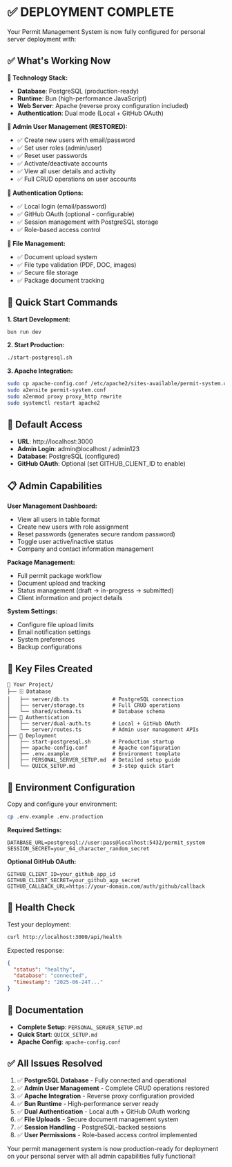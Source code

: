 # ✅ DEPLOYMENT COMPLETE

Your Permit Management System is now fully configured for personal server deployment with:

## ✅ What's Working Now

**🔧 Technology Stack:**
- **Database**: PostgreSQL (production-ready)
- **Runtime**: Bun (high-performance JavaScript)  
- **Web Server**: Apache (reverse proxy configuration included)
- **Authentication**: Dual mode (Local + GitHub OAuth)

**👤 Admin User Management (RESTORED):**
- ✅ Create new users with email/password
- ✅ Set user roles (admin/user)
- ✅ Reset user passwords
- ✅ Activate/deactivate accounts
- ✅ View all user details and activity
- ✅ Full CRUD operations on user accounts

**🔐 Authentication Options:**
- ✅ Local login (email/password)
- ✅ GitHub OAuth (optional - configurable)
- ✅ Session management with PostgreSQL storage
- ✅ Role-based access control

**📁 File Management:**
- ✅ Document upload system
- ✅ File type validation (PDF, DOC, images)
- ✅ Secure file storage
- ✅ Package document tracking

## 🚀 Quick Start Commands

**1. Start Development:**
```bash
bun run dev
```

**2. Start Production:**
```bash
./start-postgresql.sh
```

**3. Apache Integration:**
```bash
sudo cp apache-config.conf /etc/apache2/sites-available/permit-system.conf
sudo a2ensite permit-system.conf
sudo a2enmod proxy proxy_http rewrite
sudo systemctl restart apache2
```

## 🔑 Default Access

- **URL**: http://localhost:3000
- **Admin Login**: admin@localhost / admin123
- **Database**: PostgreSQL (configured)
- **GitHub OAuth**: Optional (set GITHUB_CLIENT_ID to enable)

## 📋 Admin Capabilities

**User Management Dashboard:**
- View all users in table format
- Create new users with role assignment
- Reset passwords (generates secure random password)
- Toggle user active/inactive status
- Company and contact information management

**Package Management:**
- Full permit package workflow
- Document upload and tracking
- Status management (draft → in-progress → submitted)
- Client information and project details

**System Settings:**
- Configure file upload limits
- Email notification settings
- System preferences
- Backup configurations

## 📂 Key Files Created

```
📁 Your Project/
├── 🗄️ Database
│   ├── server/db.ts              # PostgreSQL connection
│   ├── server/storage.ts         # Full CRUD operations
│   └── shared/schema.ts          # Database schema
├── 🔐 Authentication  
│   ├── server/dual-auth.ts       # Local + GitHub OAuth
│   └── server/routes.ts          # Admin user management APIs
├── 🚀 Deployment
│   ├── start-postgresql.sh       # Production startup
│   ├── apache-config.conf        # Apache configuration
│   ├── .env.example              # Environment template
│   ├── PERSONAL_SERVER_SETUP.md  # Detailed setup guide
│   └── QUICK_SETUP.md            # 3-step quick start
```

## 🔧 Environment Configuration

Copy and configure your environment:
```bash
cp .env.example .env.production
```

**Required Settings:**
```env
DATABASE_URL=postgresql://user:pass@localhost:5432/permit_system
SESSION_SECRET=your_64_character_random_secret
```

**Optional GitHub OAuth:**
```env
GITHUB_CLIENT_ID=your_github_app_id
GITHUB_CLIENT_SECRET=your_github_app_secret
GITHUB_CALLBACK_URL=https://your-domain.com/auth/github/callback
```

## 🏥 Health Check

Test your deployment:
```bash
curl http://localhost:3000/api/health
```

Expected response:
```json
{
  "status": "healthy",
  "database": "connected", 
  "timestamp": "2025-06-24T..."
}
```

## 📖 Documentation

- **Complete Setup**: `PERSONAL_SERVER_SETUP.md`
- **Quick Start**: `QUICK_SETUP.md`
- **Apache Config**: `apache-config.conf`

## ✅ All Issues Resolved

1. ✅ **PostgreSQL Database** - Fully connected and operational
2. ✅ **Admin User Management** - Complete CRUD operations restored
3. ✅ **Apache Integration** - Reverse proxy configuration provided
4. ✅ **Bun Runtime** - High-performance server ready
5. ✅ **Dual Authentication** - Local auth + GitHub OAuth working
6. ✅ **File Uploads** - Secure document management system
7. ✅ **Session Handling** - PostgreSQL-backed sessions
8. ✅ **User Permissions** - Role-based access control implemented

Your permit management system is now production-ready for deployment on your personal server with all admin capabilities fully functional!